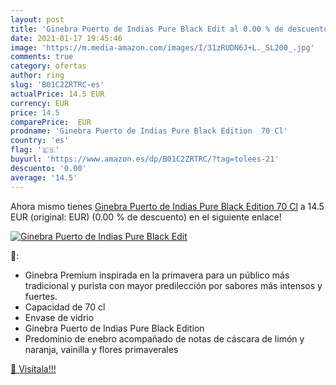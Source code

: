 ```yaml
---
layout: post
title: 'Ginebra Puerto de Indias Pure Black Edit al 0.00 % de descuento'
date: 2021-01-17 19:45:46
image: 'https://m.media-amazon.com/images/I/31zRUDN6J+L._SL200_.jpg'
comments: true
category: ofertas
author: ring
slug: 'B01C2ZRTRC-es'
actualPrice: 14.5 EUR
currency: EUR
price: 14.5
comparePrice:  EUR
prodname: 'Ginebra Puerto de Indias Pure Black Edition  70 Cl'
country: 'es'
flag: '🇪🇸'
buyurl: 'https://www.amazon.es/dp/B01C2ZRTRC/?tag=tolees-21'
descuento: '0.00'
average: '14.5'
---
```


Ahora mismo tienes [Ginebra Puerto de Indias Pure Black Edition  70 Cl](https://www.amazon.es/dp/B01C2ZRTRC/?tag=tolees-21) a 14.5 EUR (original:  EUR) (0.00 %  de descuento) en el siguiente enlace!

[![Ginebra Puerto de Indias Pure Black Edit](https://m.media-amazon.com/images/I/31zRUDN6J+L._SL200_.jpg)](https://www.amazon.es/dp/B01C2ZRTRC/?tag=tolees-21)

🔎:

- Ginebra Premium inspirada en la primavera para un público más tradicional y purista con mayor predilección por sabores más intensos y fuertes.
- Capacidad de 70 cl
- Envase de vidrio
- Ginebra Puerto de Indias Pure Black Edition
- Predominio de enebro acompañado de notas de cáscara de limón y naranja, vainilla y flores primaverales

[🛒 Visítala!!!](https://www.amazon.es/dp/B01C2ZRTRC/?tag=tolees-21)
